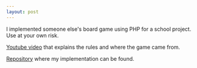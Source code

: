 ```yaml
---
layout: post
---
```


I implemented someone else's board game using PHP for a school project. Use at your own risk.

[Youtube video](https://www.youtube.com/watch?v=aOYbR-Q_4Hs) that explains the rules and where the game came from.

[Repository](https://github.com/thomasm1248/tank-turn-tactics) where my implementation can be found.

